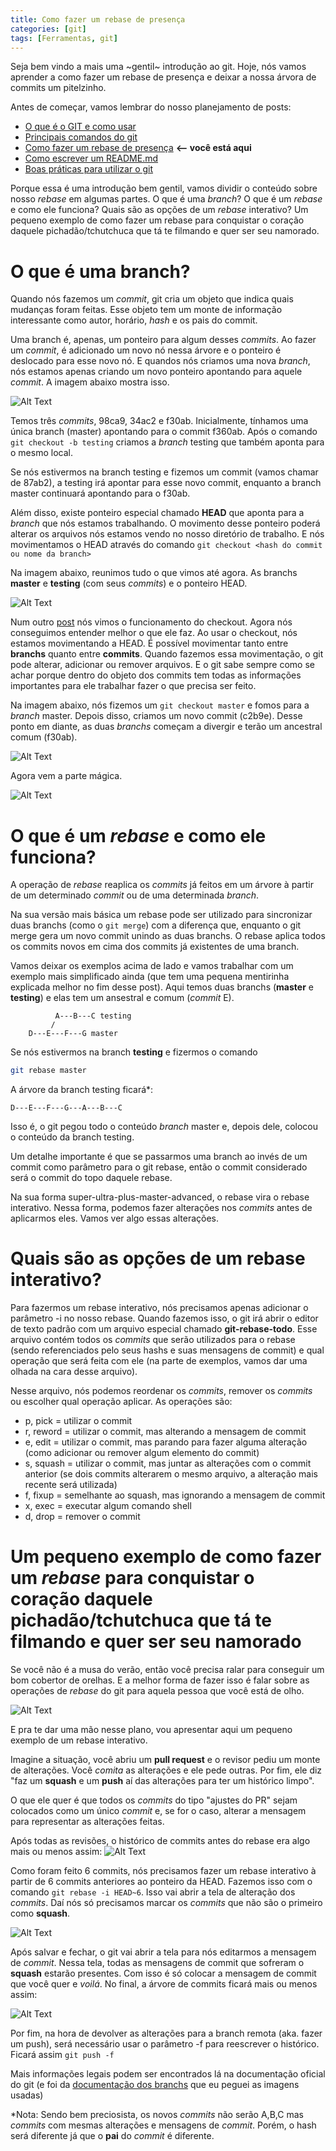 ```yaml
---
title: Como fazer um rebase de presença
categories: [git]
tags: [Ferramentas, git]
---
```


Seja bem vindo a mais uma ~gentil~ introdução ao git. Hoje, nós vamos aprender a como fazer um rebase de presença e deixar a nossa árvora de commits um pitelzinho.

Antes de começar, vamos lembrar do nosso planejamento de posts:

* [O que é o GIT e como usar](/posts/introducao-git/)
* [Principais comandos do git](/posts/principais-comandos-git/)
* [Como fazer um rebase de presença](/posts/como-fazer-rebase/) **⟵ você está aqui**
* [Como escrever um README.md](/posts/como-escrever-readme/)
* [Boas práticas para utilizar o git](/posts/boas-praticas-git/)

Porque essa é uma introdução bem gentil, vamos dividir o conteúdo sobre nosso *rebase* em algumas partes. O que é uma *branch*? O que é um *rebase* e como ele funciona? Quais são as opções de um *rebase* interativo? Um pequeno exemplo de como fazer um rebase para conquistar o coração daquele pichadão/tchutchuca que tá te filmando e quer ser seu namorado.

# O que é uma branch?
Quando nós fazemos um *commit*, git cria um objeto que indica quais mudanças foram feitas. Esse objeto tem um monte de informação interessante como autor, horário, *hash* e os pais do commit. 

Uma branch é, apenas, um ponteiro para algum desses *commits*. Ao fazer um *commit*, é adicionado um novo nó nessa árvore e o ponteiro é deslocado para esse novo nó. E quandos nós criamos uma nova *branch*, nós estamos apenas criando um novo ponteiro apontando para aquele *commit*. A imagem abaixo mostra isso.

![Alt Text](https://dev-to-uploads.s3.amazonaws.com/i/otu3ozthmb6a1vpwo35a.png)

Temos três *commits*, 98ca9, 34ac2 e f30ab. Inicialmente, tínhamos uma única branch (master) apontando para o commit f360ab. Após o comando ``git checkout -b testing`` criamos a *branch* testing que também aponta para o mesmo local. 

Se nós estivermos na branch testing e fizemos um commit (vamos chamar de 87ab2), a testing irá apontar para esse novo commit, enquanto a branch master continuará apontando para o f30ab.

Além disso, existe ponteiro especial chamado **HEAD** que aponta para a *branch* que nós estamos trabalhando. O movimento desse ponteiro poderá alterar os arquivos nós estamos vendo no nosso diretório de trabalho. E nós movimentamos o HEAD através do comando ``git checkout <hash do commit ou nome da branch>``

Na imagem abaixo, reunimos tudo o que vimos até agora. As branchs **master** e **testing** (com seus *commits*) e o ponteiro HEAD.

![Alt Text](https://dev-to-uploads.s3.amazonaws.com/i/ai8qvzhy3d04rbz2mfxm.png)

Num outro [post](https://dev.to/lucasscharf/alguns-dos-principais-comandos-do-git-3dhd) nós vimos o funcionamento do checkout. Agora nós conseguimos entender melhor o que ele faz. Ao usar o checkout, nós estamos movimentando a HEAD. É possível movimentar tanto entre **branchs** quanto entre **commits**. Quando fazemos essa movimentação, o git pode alterar, adicionar ou remover arquivos. E o git sabe sempre como se achar porque dentro do objeto dos commits tem todas as informações importantes para ele trabalhar fazer o que precisa ser feito. 

Na imagem abaixo, nós fizemos um ``git checkout master`` e fomos para a *branch* master. Depois disso, criamos um novo commit (c2b9e). Desse ponto em diante, as duas *branchs* começam a divergir e terão um ancestral comum (f30ab).

![Alt Text](https://dev-to-uploads.s3.amazonaws.com/i/4j0ytxnh4pfndmi1e1ys.png)

Agora vem a parte mágica.

![Alt Text](https://dev-to-uploads.s3.amazonaws.com/i/92aqzw4nbjnrkgw0qspb.jpg)

# O que é um *rebase* e como ele funciona? 

A operação de *rebase* reaplica os *commits* já feitos em um árvore à partir de um determinado *commit* ou de uma determinada *branch*. 

Na sua versão mais básica um rebase pode ser utilizado para sincronizar duas branchs (como o ``git merge``) com a diferença que, enquanto o git merge gera um novo commit unindo as duas branchs. O rebase aplica todos os commits novos em cima dos commits já existentes de uma branch.

Vamos deixar os exemplos acima de lado e vamos trabalhar com um exemplo mais simplificado ainda (que tem uma pequena mentirinha explicada melhor no fim desse post). Aqui temos duas branchs (**master** e **testing**) e elas tem um ansestral e comum (*commit* E). 

```
          A---B---C testing
         /
    D---E---F---G master
```

Se nós estivermos na branch **testing** e fizermos o comando 

```bash
git rebase master
```
A árvore da branch testing ficará*:

```
D---E---F---G---A---B---C
```

Isso é, o git pegou todo o conteúdo *branch* master e, depois dele, colocou o conteúdo da branch testing.

Um detalhe importante é que se passarmos uma branch ao invés de um commit como parâmetro para o git rebase, então o commit considerado será o commit do topo daquele rebase.

Na sua forma super-ultra-plus-master-advanced, o rebase vira o rebase interativo. Nessa forma, podemos fazer alterações nos *commits* antes de aplicarmos eles. Vamos ver algo essas alterações.

# Quais são as opções de um rebase interativo?

Para fazermos um rebase interativo, nós precisamos apenas adicionar o parâmetro -i no nosso rebase. Quando fazemos isso, o git irá abrir o editor de texto padrão com um arquivo especial chamado **git-rebase-todo**. Esse arquivo contém todos os *commits* que serão utilizados para o rebase (sendo referenciados pelo seus hashs e suas mensagens de commit) e qual operação que será feita com ele (na parte de exemplos, vamos dar uma olhada na cara desse arquivo).

Nesse arquivo, nós podemos reordenar os *commits*, remover os *commits* ou escolher qual operação aplicar. As operações são:

* p, pick = utilizar o commit
* r, reword = utilizar o commit, mas alterando a mensagem de commit
* e, edit = utilizar o commit, mas parando para fazer alguma alteração (como adicionar ou remover algum elemento do commit)
* s, squash = utilizar o commit, mas juntar as alterações com o commit anterior (se dois commits alterarem o mesmo arquivo, a alteração mais recente será utilizada)
* f, fixup = semelhante ao squash, mas ignorando a mensagem de commit
* x, exec = executar algum comando shell
* d, drop = remover o commit

# Um pequeno exemplo de como fazer um *rebase* para conquistar o coração daquele pichadão/tchutchuca que tá te filmando e quer ser seu namorado

Se você não é a musa do verão, então você precisa ralar para conseguir um bom cobertor de orelhas. E a melhor forma de fazer isso é falar sobre as operações de *rebase* do git para aquela pessoa que você está de olho.

![Alt Text](https://dev-to-uploads.s3.amazonaws.com/i/wtckygybhb28gzwgrzkr.jpg)

E pra te dar uma mão nesse plano, vou apresentar aqui um pequeno exemplo de um rebase interativo.

Imagine a situação, você abriu um **pull request** e o revisor pediu um monte de alterações. Você *comita* as alterações e ele pede outras. Por fim, ele diz "faz um **squash** e um **push** aí das alterações para ter um histórico limpo". 

O que ele quer é que todos os *commits* do tipo "ajustes do PR" sejam colocados como um único *commit* e, se for o caso, alterar a mensagem para representar as alterações feitas. 

Após todas as revisões, o histórico de commits antes do rebase era algo mais ou menos assim:
![Alt Text](https://dev-to-uploads.s3.amazonaws.com/i/zqksvs5rx2f7aoznnjgs.png)

Como foram feito 6 commits, nós precisamos fazer um rebase interativo à partir de 6 commits anteriores ao ponteiro da HEAD. Fazemos isso com o comando ``git rebase -i HEAD~6``. 
Isso vai abrir a tela de alteração dos *commits*. Daí nós só precisamos marcar os *commits* que não são o primeiro como **squash**. 

![Alt Text](https://dev-to-uploads.s3.amazonaws.com/i/xg3nv2k84dwuau8urmao.png)

Após salvar e fechar, o git vai abrir a tela para nós editarmos a mensagem de *commit*. Nessa tela, todas as mensagens de commit que sofreram o **squash** estarão presentes. Com isso é só colocar a mensagem de commit que você quer e *voilá*. No final, a árvore de commits ficará mais ou menos assim:

![Alt Text](https://dev-to-uploads.s3.amazonaws.com/i/jtossbc3e8iqzgaif8oa.png)

Por fim, na hora de devolver as alterações para a branch remota (aka. fazer um push), será necessário usar o parâmetro -f para reescrever o histórico. Ficará assim ``git push -f``

Mais informações legais podem ser encontrados lá na documentação oficial do git (e foi da [documentação dos branchs](https://git-scm.com/book/en/v2/Git-Branching-Branches-in-a-Nutshell#:~:text=A%20branch%20in%20Git%20is,Note) que eu peguei as imagens usadas)

*Nota: Sendo bem preciosista, os novos *commits* não serão A,B,C mas *commits* com mesmas alterações e mensagens de *commit*. Porém, o hash será diferente já que o **pai** do *commit* é diferente.